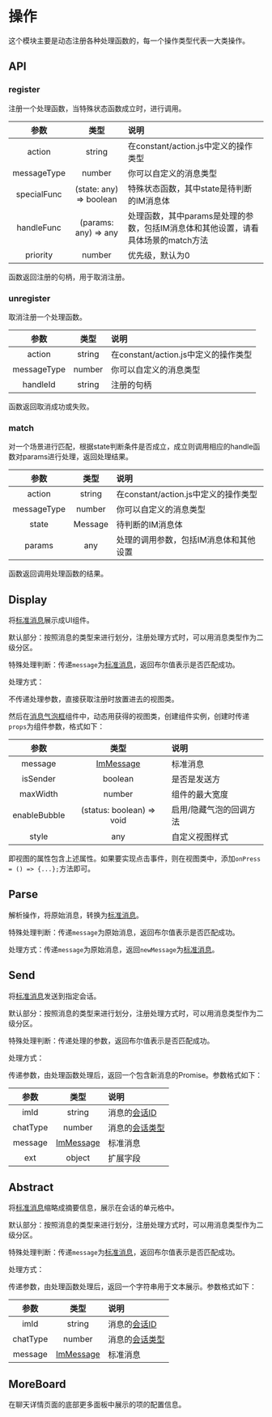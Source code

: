 # 操作

这个模块主要是动态注册各种处理函数的，每一个操作类型代表一大类操作。

## API

### register

注册一个处理函数，当特殊状态函数成立时，进行调用。

| 参数 | 类型 | 说明 |
| :-: | :-: | :- |
| action | string | 在constant/action.js中定义的操作类型 |
| messageType | number | 你可以自定义的消息类型 |
| specialFunc | (state: any) => boolean | 特殊状态函数，其中state是待判断的IM消息体 |
| handleFunc | (params: any) => any | 处理函数，其中params是处理的参数，包括IM消息体和其他设置，请看具体场景的match方法 |
| priority | number | 优先级，默认为0 |

函数返回注册的句柄，用于取消注册。

### unregister

取消注册一个处理函数。

| 参数 | 类型 | 说明 |
| :-: | :-: | :- |
| action | string | 在constant/action.js中定义的操作类型 |
| messageType | number | 你可以自定义的消息类型 |
| handleId | string | 注册的句柄 |

函数返回取消成功或失败。

### match

对一个场景进行匹配，根据state判断条件是否成立，成立则调用相应的handle函数对params进行处理，返回处理结果。

| 参数 | 类型 | 说明 |
| :-: | :-: | :- |
| action | string | 在constant/action.js中定义的操作类型 |
| messageType | number | 你可以自定义的消息类型 |
| state | Message | 待判断的IM消息体 |
| params | any | 处理的调用参数，包括IM消息体和其他设置 |

函数返回调用处理函数的结果。

## Display

将[标准消息](zh-cn/struct/Conversation#消息)展示成UI组件。

默认部分：按照消息的类型来进行划分，注册处理方式时，可以用消息类型作为二级分区。

特殊处理判断：传递`message`为[标准消息](zh-cn/struct/Conversation#消息)，返回布尔值表示是否匹配成功。

处理方式：

不传递处理参数，直接获取注册时放置进去的视图类。

然后在[消息气泡框](MessageBubble)组件中，动态用获得的视图类，创建组件实例，创建时传递`props`为组件参数，格式如下：

| 参数 | 类型 | 说明 |
| :-: | :-: | :- |
| message | [ImMessage](zh-cn/struct/Conversation#消息) | 标准消息 |
| isSender | boolean | 是否是发送方 |
| maxWidth | number | 组件的最大宽度 |
| enableBubble | (status: boolean) => void | 启用/隐藏气泡的回调方法 |
| style | any | 自定义视图样式 |

即视图的属性包含上述属性。如果要实现点击事件，则在视图类中，添加`onPress = () => {...};`方法即可。

## Parse

解析操作，将原始消息，转换为[标准消息](zh-cn/struct/Conversation#消息)。

特殊处理判断：传递`message`为原始消息，返回布尔值表示是否匹配成功。

处理方式：传递`message`为原始消息，返回`newMessage`为[标准消息](zh-cn/struct/Conversation#消息)。

## Send

将[标准消息](zh-cn/struct/Conversation#消息)发送到指定会话。

默认部分：按照消息的类型来进行划分，注册处理方式时，可以用消息类型作为二级分区。

特殊处理判断：传递处理的参数，返回布尔值表示是否匹配成功。

处理方式：

传递参数，由处理函数处理后，返回一个包含新消息的Promise。参数格式如下：

| 参数 | 类型 | 说明 |
| :-: | :-: | :- |
| imId | string | 消息的[会话ID](zh-cn/struct/Conversation#会话对象) |
| chatType | number | 消息的[会话类型](zh-cn/struct/Conversation#会话类型) |
| message | [ImMessage](zh-cn/struct/Conversation#消息) | 标准消息 |
| ext | object | 扩展字段 |

## Abstract

将[标准消息](zh-cn/struct/Conversation#消息)缩略成摘要信息，展示在会话的单元格中。

默认部分：按照消息的类型来进行划分，注册处理方式时，可以用消息类型作为二级分区。

特殊处理判断：传递`message`为[标准消息](zh-cn/struct/Conversation#消息)，返回布尔值表示是否匹配成功。

处理方式：

传递参数，由处理函数处理后，返回一个字符串用于文本展示。参数格式如下：

| 参数 | 类型 | 说明 |
| :-: | :-: | :- |
| imId | string | 消息的[会话ID](zh-cn/struct/Conversation#会话对象) |
| chatType | number | 消息的[会话类型](zh-cn/struct/Conversation#会话类型) |
| message | [ImMessage](zh-cn/struct/Conversation#消息) | 标准消息 |

## MoreBoard

在聊天详情页面的底部更多面板中展示的项的配置信息。